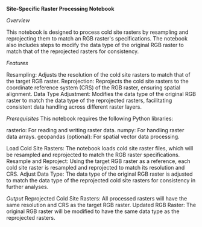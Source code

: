 **Site-Specific Raster Processing Notebook**

*Overview* 

This notebook is designed to process cold site rasters by resampling and reprojecting them to match an RGB raster's specifications. The notebook also includes steps to modify the data type of the original RGB raster to match that of the reprojected rasters for consistency.

*Features*

Resampling: Adjusts the resolution of the cold site rasters to match that of the target RGB raster.
Reprojection: Reprojects the cold site rasters to the coordinate reference system (CRS) of the RGB raster, ensuring spatial alignment.
Data Type Adjustment: Modifies the data type of the original RGB raster to match the data type of the reprojected rasters, facilitating consistent data handling across different raster layers.

*Prerequisites*
This notebook requires the following Python libraries:

rasterio: For reading and writing raster data.
numpy: For handling raster data arrays.
geopandas (optional): For spatial vector data processing.


Load Cold Site Rasters: The notebook loads cold site raster files, which will be resampled and reprojected to match the RGB raster specifications.
Resample and Reproject: Using the target RGB raster as a reference, each cold site raster is resampled and reprojected to match its resolution and CRS.
Adjust Data Type: The data type of the original RGB raster is adjusted to match the data type of the reprojected cold site rasters for consistency in further analyses.

*Output*
Reprojected Cold Site Rasters: All processed rasters will have the same resolution and CRS as the target RGB raster.
Updated RGB Raster: The original RGB raster will be modified to have the same data type as the reprojected rasters.

